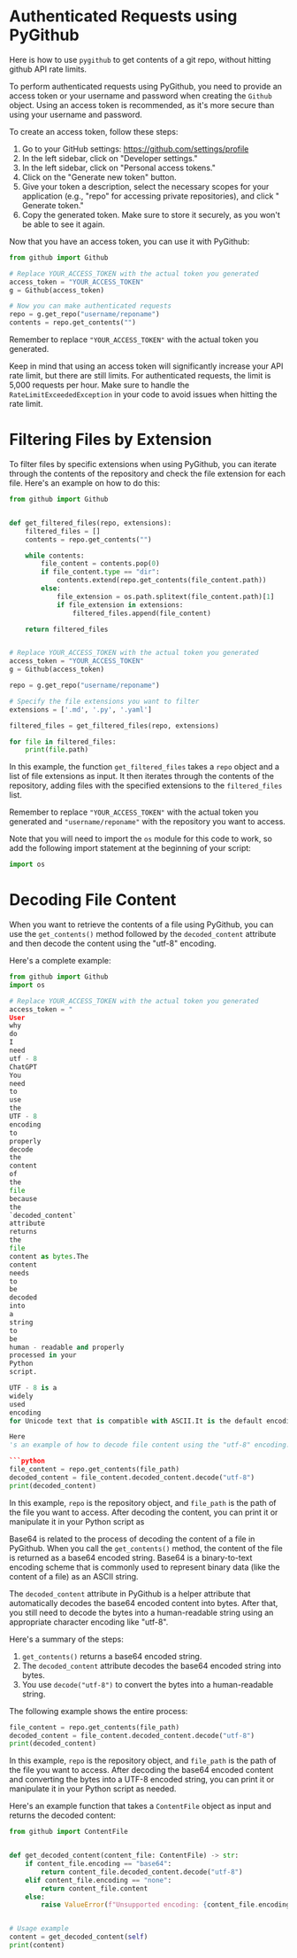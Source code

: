 # Authenticated Requests using PyGithub

Here is how to use `pygithub` to get contents of a git repo, without 
hitting github API rate limits.


To perform authenticated requests using PyGithub, you need to provide an access
token or your username and password when creating the `Github` object. Using an
access token is recommended, as it's more secure than using your username and
password.

To create an access token, follow these steps:

1. Go to your GitHub settings: https://github.com/settings/profile
2. In the left sidebar, click on "Developer settings."
3. In the left sidebar, click on "Personal access tokens."
4. Click on the "Generate new token" button.
5. Give your token a description, select the necessary scopes for your
   application (e.g., "repo" for accessing private repositories), and click "
   Generate token."
6. Copy the generated token. Make sure to store it securely, as you won't be
   able to see it again.

Now that you have an access token, you can use it with PyGithub:

```python
from github import Github

# Replace YOUR_ACCESS_TOKEN with the actual token you generated
access_token = "YOUR_ACCESS_TOKEN"
g = Github(access_token)

# Now you can make authenticated requests
repo = g.get_repo("username/reponame")
contents = repo.get_contents("")
```

Remember to replace `"YOUR_ACCESS_TOKEN"` with the actual token you generated.

Keep in mind that using an access token will significantly increase your API
rate limit, but there are still limits. For authenticated requests, the limit is
5,000 requests per hour. Make sure to handle the `RateLimitExceededException` in
your code to avoid issues when hitting the rate limit.

# Filtering Files by Extension

To filter files by specific extensions when using PyGithub, you can iterate
through the contents of the repository and check the file extension for each
file. Here's an example on how to do this:

```python
from github import Github


def get_filtered_files(repo, extensions):
    filtered_files = []
    contents = repo.get_contents("")

    while contents:
        file_content = contents.pop(0)
        if file_content.type == "dir":
            contents.extend(repo.get_contents(file_content.path))
        else:
            file_extension = os.path.splitext(file_content.path)[1]
            if file_extension in extensions:
                filtered_files.append(file_content)

    return filtered_files


# Replace YOUR_ACCESS_TOKEN with the actual token you generated
access_token = "YOUR_ACCESS_TOKEN"
g = Github(access_token)

repo = g.get_repo("username/reponame")

# Specify the file extensions you want to filter
extensions = ['.md', '.py', '.yaml']

filtered_files = get_filtered_files(repo, extensions)

for file in filtered_files:
    print(file.path)
```

In this example, the function `get_filtered_files` takes a `repo` object and a
list of file extensions as input. It then iterates through the contents of the
repository, adding files with the specified extensions to the `filtered_files`
list.

Remember to replace `"YOUR_ACCESS_TOKEN"` with the actual token you generated
and `"username/reponame"` with the repository you want to access.

Note that you will need to import the `os` module for this code to work, so add
the following import statement at the beginning of your script:

```python
import os
```
# Decoding File Content

When you want to retrieve the contents of a file using
PyGithub, you can use the `get_contents()` method followed by
the `decoded_content` attribute and then decode the content using the "utf-8"
encoding.

Here's a complete example:

```python
from github import Github
import os

# Replace YOUR_ACCESS_TOKEN with the actual token you generated
access_token = "
User
why
do
I
need
utf - 8
ChatGPT
You
need
to
use
the
UTF - 8
encoding
to
properly
decode
the
content
of
the
file
because
the
`decoded_content`
attribute
returns
the
file
content as bytes.The
content
needs
to
be
decoded
into
a
string
to
be
human - readable and properly
processed in your
Python
script.

UTF - 8 is a
widely
used
encoding
for Unicode text that is compatible with ASCII.It is the default encoding for many programming languages, including Python, and is widely used on the web and in various data formats.By specifying the "utf-8" encoding, you ensure that the content is decoded correctly, preserving any special characters or non-ASCII symbols present in the file.

Here
's an example of how to decode file content using the "utf-8" encoding:

```python
file_content = repo.get_contents(file_path)
decoded_content = file_content.decoded_content.decode("utf-8")
print(decoded_content)
```

In this example, `repo` is the repository object, and `file_path` is the path of
the file you want to access. After decoding the content, you can print it or
manipulate it in your Python script as

Base64 is related to the process of decoding the content of a file in
PyGithub. When you call the `get_contents()` method, the content of the file is
returned as a base64 encoded string. Base64 is a binary-to-text encoding scheme
that is commonly used to represent binary data (like the content of a file) as
an ASCII string.

The `decoded_content` attribute in PyGithub is a helper attribute that
automatically decodes the base64 encoded content into bytes. After that, you
still need to decode the bytes into a human-readable string using an appropriate
character encoding like "utf-8".

Here's a summary of the steps:

1. `get_contents()` returns a base64 encoded string.
2. The `decoded_content` attribute decodes the base64 encoded string into bytes.
3. You use `decode("utf-8")` to convert the bytes into a human-readable string.

The following example shows the entire process:

```python
file_content = repo.get_contents(file_path)
decoded_content = file_content.decoded_content.decode("utf-8")
print(decoded_content)
```

In this example, `repo` is the repository object, and `file_path` is the path of
the file you want to access. After decoding the base64 encoded content and
converting the bytes into a UTF-8 encoded string, you can print it or manipulate
it in your Python script as needed.


Here's an example function that takes a `ContentFile` object as input and
returns the decoded content:

```python
from github import ContentFile


def get_decoded_content(content_file: ContentFile) -> str:
    if content_file.encoding == "base64":
        return content_file.decoded_content.decode("utf-8")
    elif content_file.encoding == "none":
        return content_file.content
    else:
        raise ValueError(f"Unsupported encoding: {content_file.encoding}")


# Usage example
content = get_decoded_content(self)
print(content)
```
